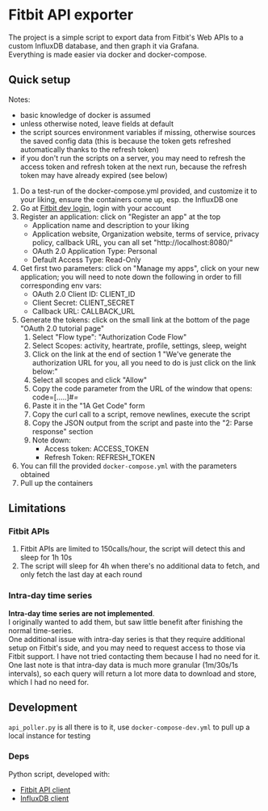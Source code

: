 
# Fitbit API exporter

The project is a simple script to export data from Fitbit's Web APIs to a custom InfluxDB database, and then graph it via Grafana.  
Everything is made easier via docker and docker-compose.

## Quick setup
Notes:
- basic knowledge of docker is assumed
- unless otherwise noted, leave fields at default
- the script sources environment variables if missing, otherwise sources the saved config data (this is because the token gets refreshed automatically thanks to the refresh token)
- if you don't run the scripts on a server, you may need to refresh the access token and refresh token at the next run, because the refresh token may have already expired (see below)

1. Do a test-run of the docker-compose.yml provided, and customize it to your liking, ensure the containers come up, esp. the InfluxDB one
1. Go at [Fitbit dev login](https://dev.fitbit.com/login), login with your account
1. Register an application: click on "Register an app" at the top
    - Application name and description to your liking
    - Application website, Organization website, terms of service, privacy policy, callback URL, you can all set "http://localhost:8080/"
    - OAuth 2.0 Application Type: Personal
    - Default Access Type: Read-Only
1. Get first two parameters: click on "Manage my apps", click on your new application; you will need to note down the following in order to fill corresponding env vars:
    - OAuth 2.0 Client ID: CLIENT_ID
    - Client Secret: CLIENT_SECRET
    - Callback URL: CALLBACK_URL
1. Generate the tokens: click on the small link at the bottom of the page "OAuth 2.0 tutorial page"
    1. Select "Flow type": "Authorization Code Flow"
    1. Select Scopes: activity, heartrate, profile, settings, sleep, weight
    1. Click on the link at the end of section 1 "We've generate the authorization URL for you, all you need to do is just click on the link below:"
    1. Select all scopes and click "Allow"
    1. Copy the code parameter from the URL of the window that opens: code=[.....]#_=_
    1. Paste it in the "1A Get Code" form
    1. Copy the curl call to a script, remove newlines, execute the script
    1. Copy the JSON output from the script and paste into the "2: Parse response" section
    1. Note down:
        - Access token: ACCESS_TOKEN
        - Refresh Token: REFRESH_TOKEN
1. You can fill the provided `docker-compose.yml` with the parameters obtained
1. Pull up the containers

## Limitations

### Fitbit APIs
1. Fitbit APIs are limited to 150calls/hour, the script will detect this and sleep for 1h 10s
1. The script will sleep for 4h when there's no additional data to fetch, and only fetch the last day at each round

### Intra-day time series
**Intra-day time series are not implemented**.  
I originally wanted to add them, but saw little benefit after finishing the normal time-series.  
One additional issue with intra-day series is that they require additional setup on Fitbit's side, and you may need to request access to those via Fitbit support. I have not tried contacting them because I had no need for it.  
One last note is that intra-day data is much more granular (1m/30s/1s intervals), so each query will return a lot more data to download and store, which I had no need for.

## Development
`api_poller.py` is all there is to it, use `docker-compose-dev.yml` to pull up a local instance for testing

### Deps
Python script, developed with:
- [Fitbit API client](https://github.com/orcasgit/python-fitbit.git)
- [InfluxDB client](https://github.com/influxdata/influxdb-python.git)


